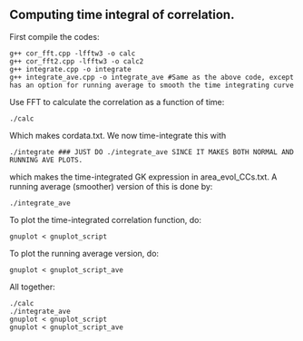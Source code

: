 ## Computing time integral of correlation.

First compile the codes:

    g++ cor_fft.cpp -lfftw3 -o calc
    g++ cor_fft2.cpp -lfftw3 -o calc2
    g++ integrate.cpp -o integrate
    g++ integrate_ave.cpp -o integrate_ave #Same as the above code, except has an option for running average to smooth the time integrating curve
    
Use FFT to calculate the correlation as a function of time:

    ./calc
    
Which makes cordata.txt. We now time-integrate this with

    ./integrate ### JUST DO ./integrate_ave SINCE IT MAKES BOTH NORMAL AND RUNNING AVE PLOTS.

which makes the time-integrated GK expression in area_evol_CCs.txt. A running average (smoother) version of this is done by:

    ./integrate_ave
    
To plot the time-integrated correlation function, do:

    gnuplot < gnuplot_script
    
To plot the running average version, do:

    gnuplot < gnuplot_script_ave

All together:

    ./calc
    ./integrate_ave
    gnuplot < gnuplot_script
    gnuplot < gnuplot_script_ave
